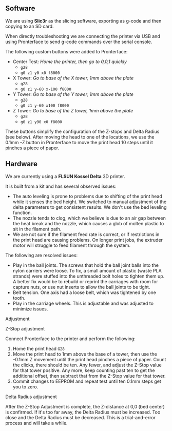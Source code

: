 ## Software

We are using **Slic3r** as the slicing software, exporting as g-code and then copying to an SD card.

When directly troubleshooting we are connecting the printer via USB and using Pronterface to send g-code commands over the serial console.

The following custom buttons were added to Pronterface:

* Center Test: _Home the printer, then go to 0,0,1 quickly_
  * `g28`
  * `g0 z1 y0 x0 f8000`
* X Tower: _Go to base of the X tower, 1mm above the plate_
  * `g28`
  * `g0 z1 y-60 x-100 f8000`
* Y Tower: _Go to base of the Y tower, 1mm above the plate_
  * `g28`
  * `g0 z1 y-60 x100 f8000`
* Z Tower: _Go to base of the Z tower, 1mm above the plate_
  * `g28`
  * `g0 z1 y90 x0 f8000`

These buttons simplify the configuration of the Z-stops and Delta Radius (see below). After moving the head to one of the locations, we use the 0.1mm -Z button in Pronterface to move the print head 10 steps until it pinches a piece of paper.

## Hardware

We are currently using a **FLSUN Kossel Delta** 3D printer.

It is built from a kit and has several observed issues:

- The auto leveling is prone to problems due to shifting of the print head while it senses the bed height. We switched to manual adjustment of the delta parameters to get consistent results. We don't use the bed leveling function.
- The nozzle tends to clog, which we believe is due to an air gap between the heat break and the nozzle, which causes a glob of molten plastic to sit in the filament path.
- We are not sure if the filament feed rate is correct, or if restrictions in the print head are causing problems. On longer print jobs, the extruder motor will struggle to feed filament through the system.

The following are resolved issues:

- Play in the ball joints. The screws that hold the ball joint balls into the nylon carriers were loose. To fix, a small amount of plastic (waste PLA strands) were stuffed into the unthreaded bolt holes to tighten them up. A better fix would be to rebuild or reprint the carriages with room for capture nuts, or use nut inserts to allow the ball joints to be tight.
- Belt tension. One axis had a loose belt, which was tightened by one tooth.
- Play in the carriage wheels. This is adjustable and was adjusted to minimize issues.

Adjustment

Z-Stop adjustment

Connect Pronterface to the printer and perform the following:

1. Home the print head `G28`
2. Move the print head to 1mm above the base of a tower, then use the -0.1mm Z movement until the print head pinches a piece of paper. Count the clicks, there should be ten. Any fewer, and adjust the Z-Stop value for that tower positive. Any more, keep counting past ten to get the additional offset, then subtract that from the Z-Stop value for that tower.
3. Commit changes to EEPROM and repeat test until ten 0.1mm steps get you to zero.

Delta Radius adjustment

After the Z-Stop Adjustment is complete, the Z-distance at 0,0 (bed center) is confirmed. If it's too far away, the Delta Radius must be increased. Too close and the Delta Radius must be decreased. This is a trial-and-error process and will take a while.
